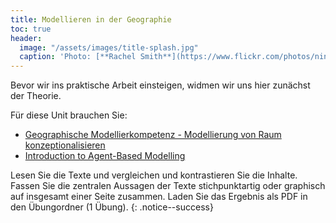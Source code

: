 ```yaml
---
title: Modellieren in der Geographie 
toc: true
header:
  image: "/assets/images/title-splash.jpg"
  caption: 'Photo: [**Rachel Smith**](https://www.flickr.com/photos/ninmah/)'
---
```

Bevor wir ins praktische Arbeit einsteigen, widmen wir uns hier zunächst der Theorie.
<!--more-->

Für diese Unit brauchen Sie:
* [Geographische Modellierkompetenz - Modellierung von Raum konzeptionalisieren](https://www.gw-unterricht.at/index.php/onlineausgaben/21-2019-2/72-156-2019.html)
* [Introduction to Agent-Based Modelling](https://link.springer.com/chapter/10.1007/978-90-481-8927-4_5)

Lesen Sie die Texte und vergleichen und kontrastieren Sie die Inhalte. Fassen Sie die zentralen Aussagen der Texte stichpunktartig oder graphisch auf insgesamt einer Seite zusammen. Laden Sie das Ergebnis als PDF in den Übungordner (1 Übung).
{: .notice--success} 




